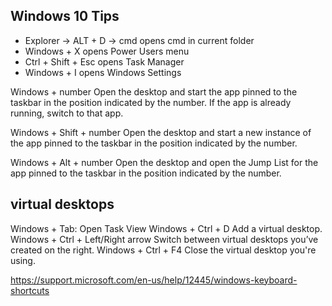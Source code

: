 ## Windows 10 Tips
* Explorer -> ALT + D -> cmd
opens cmd in current folder
* Windows + X
opens Power Users menu
* Ctrl + Shift + Esc
opens Task Manager
* Windows + I
opens Windows Settings


Windows + number
Open the desktop and start the app pinned to the taskbar in the position indicated by the number. If the app is already running, switch to that app.

Windows + Shift + number
Open the desktop and start a new instance of the app pinned to the taskbar in the position indicated by the number.

Windows + Alt + number
Open the desktop and open the Jump List for the app pinned to the taskbar in the position indicated by the number.



## virtual desktops
Windows + Tab: Open Task View
Windows + Ctrl + D	Add a virtual desktop.
Windows + Ctrl + Left/Right arrow	Switch between virtual desktops you’ve created on the right.
Windows + Ctrl + F4	Close the virtual desktop you're using.

https://support.microsoft.com/en-us/help/12445/windows-keyboard-shortcuts

